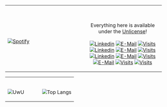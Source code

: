 <table width="100%"> 
  <tr>
  <td width="50%">
      
&nbsp; <br> [![Spotify](https://novatorem-blond-omega.vercel.app/api/spotify)](https://open.spotify.com/user/xr3b4ocme24xp1b5cocgarfjw?si=w8OnZ5BtTlijNGQsFP9x9A)

  </td>
  <td width="50%">

<br><p align="center">Everything here is available under the [Unlicense](https://choosealicense.com/licenses/unlicense/)!<br><br>
  [![Linkedin](https://cdn.discordapp.com/attachments/818520249959579668/818520330612113429/Adsz.png)](https://www.linkedin.com/in/andrew-novac)
   [![E-Mail](https://cdn.discordapp.com/attachments/818520249959579668/818520546874097745/Adsz_1.png)](https://mailhide.io/e/5ck1H)
  [![Visits](https://cdn.discordapp.com/attachments/818520249959579668/818521051939864686/Adsz.png)](https://github.com/novatorem)
   [![Linkedin](https://cdn.discordapp.com/attachments/818520249959579668/818522458290257960/Adsz.png)](https://www.linkedin.com/in/andrew-novac)
   [![E-Mail](https://cdn.discordapp.com/attachments/818520249959579668/818522827539611699/Adsz.png)](https://mailhide.io/e/5ck1H)
  [![Visits](https://cdn.discordapp.com/attachments/818520249959579668/818522931239452722/Adsz_1.png)](https://github.com/novatorem)
    [![Linkedin](https://cdn.discordapp.com/attachments/818520249959579668/818520330612113429/Adsz.png)](https://www.linkedin.com/in/andrew-novac)
   [![E-Mail](https://cdn.discordapp.com/attachments/818520249959579668/818523166543708190/Adsz.png)](https://mailhide.io/e/5ck1H)
  [![Visits](https://cdn.discordapp.com/attachments/818520249959579668/818523247540437052/Adsz_1.png)](https://github.com/novatorem)
     [![E-Mail](https://cdn.discordapp.com/attachments/818520249959579668/818523482606141460/Adsz_1.png)](https://mailhide.io/e/5ck1H)
  [![Visits](https://cdn.discordapp.com/attachments/818520249959579668/818523484081618954/Adsz.png)](https://github.com/novatorem)
    [![Visits](https://cdn.discordapp.com/attachments/818520249959579668/818523052270682122/Adsz.png)](https://github.com/novatorem)

</p>
  </td>
  </table>
  
  <table width="100%"> 
  <tr>
  <td width="50%">
      
<br>![UwU](https://github-readme-stats.vercel.app/api?username=zeqraen&show_icons=true&theme=tokyonight)




  <td width="50%">


<br>![Top Langs](https://github-readme-stats.vercel.app/api/top-langs/?username=zeqraen&layout=compact&theme=tokyonight)








</p>
  </td>
  </table>
  


[//]: <> (The `&nbsp;` is to have Aphelion take up more space)
[//]: <> (Old Visits: https://badges.pufler.dev/visits/novatorem/novatorem?logo=GitHub&label=github%20visits&color=336699&logoColor=white&style=flat-square)

